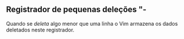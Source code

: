 Registrador de pequenas deleções "-
--------------------------------

Quando se *deleta* algo menor que uma linha o Vim armazena
os dados deletados neste registrador.
